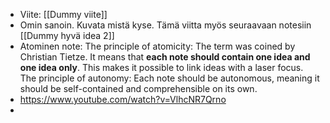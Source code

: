- Viite: [[Dummy viite]]
- Omin sanoin. Kuvata mistä kyse. Tämä viitta myös seuraavaan notesiin [[Dummy hyvä idea 2]]
- Atominen note: The principle of atomicity: The term was coined by Christian Tietze. It means that **each note should contain one idea and one idea only**. This makes it possible to link ideas with a laser focus. The principle of autonomy: Each note should be autonomous, meaning it should be self-contained and comprehensible on its own.
- https://www.youtube.com/watch?v=VlhcNR7Qrno
-